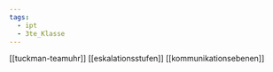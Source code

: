 ```yaml
---
tags:
  - ipt
  - 3te_Klasse
---
```

[[tuckman-teamuhr]]
[[eskalationsstufen]]
[[kommunikationsebenen]]
